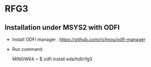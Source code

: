 
# RFG3

## Installation under MSYS2 with ODFI

- Install ODFI manager : https://github.com/richnou/odfi-manager
- Run command

	MINGW64 ~ $ odfi install eda/hdl/rfg3